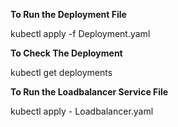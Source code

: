 **To Run the Deployment File**

kubectl apply -f Deployment.yaml

**To Check The Deployment**

kubectl get deployments

**To Run the Loadbalancer Service File**

kubectl apply - Loadbalancer.yaml
